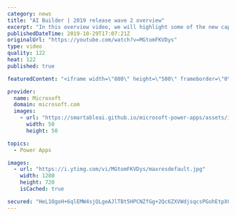 ```yaml
---
category: news
title: "AI Builder | 2019 release wave 2 overview"
excerpt: "In this overview video, we will highlight some of the new capabilities included in the latest update to AI Builder within Power Apps that will help you plan and prepare for the upcoming updates with confidence.     Here are the capabilities covered:  • Building AI models  • Managing and sharing AI models"
publishedDateTime: 2019-10-29T17:07:21Z
originalUrl: "https://youtube.com/watch?v=MGtomFKVDys"
type: video
quality: 122
heat: 122
published: true

featuredContent: "<iframe width=\"800\" height=\"500\" frameborder=\"0\" src=\"https://www.youtube.com/embed/MGtomFKVDys\" allow=\"accelerometer; autoplay; encrypted-media; gyroscope; picture-in-picture\" allowfullscreen></iframe>"

provider:
  name: Microsoft
  domain: microsoft.com
  images:
    - url: "https://smartableai.github.io/microsoft-power-apps/assets/images/organizations/microsoft.com-50x50.jpg"
      width: 50
      height: 50

topics:
  - Power Apps

images:
  - url: "https://i.ytimg.com/vi/MGtomFKVDys/maxresdefault.jpg"
    width: 1280
    height: 720
    isCached: true

secured: "HeL1OgoH+6qlEMW4sjQLgeAJlTBt5HPCNZfGg+2Qc6ZXVWdjsqcsPGohEtpXCGC/B8lZwDK632nN8Iovk8ost9kY9/9HLgKt2NGAUXKeqasTsPRo0XNUFmhc634xs9KHLD7Q/ZEZQefN5lf2bMAty+E0rCYehV3CQ2/F/upim3u+2cm2c2fN+L7EkGkd24XSI+Rp2p+8zWF04ByqIJIPv10vzT7KMDQ1bafHncRsXw1EkzSwmReH2FNlK5qkWao+pl1ksiZo20IVQ0eu5AhQwAqFKeRw7/GYp7poI+dlByn73xcxy0iz5bEjBTeUde13vKkc8cXuNS0HRgw2twZO2GgzbRVBz4/HcyVCwmxjesEk4KElceG3nnJ18qaeaezy3MkN2BpzlUmez1MWksWgJAI2pinVsSaf4k31yK6aogP7s8gAn+nGVUnVuhXWC+Lf;DzjT6dIUAGGkbxe64y1nXQ=="
---
```


